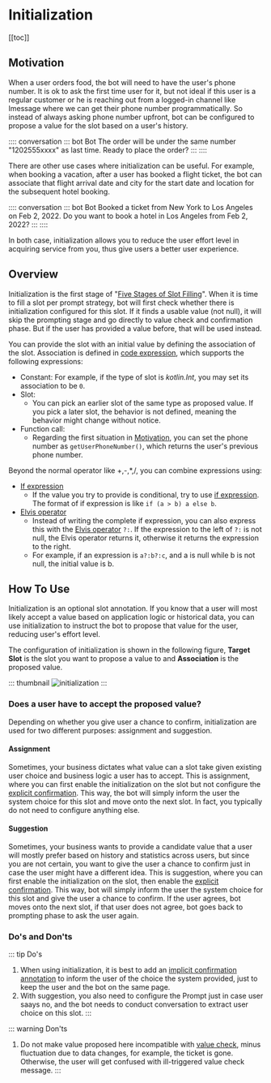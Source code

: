 # Initialization

[[toc]]

## Motivation

When a user orders food, the bot will need to have the user's phone number. It is ok to ask the first time user for it, but not ideal if this user is a regular customer or he is reaching out from a logged-in channel like Imessage where we can get their phone number programmatically. So instead of always asking phone number upfront, bot can be configured to propose a value for the slot based on a user's history. 

:::: conversation
::: bot Bot
The order will be under the same number "1202555xxxx" as last time. Ready to place the order?
:::
::::

There are other use cases where initialization can be useful. For example, when booking a vacation, after a user has booked a flight ticket, the bot can associate that flight arrival date and city for the start date and location for the subsequent hotel booking. 

:::: conversation
::: bot Bot
Booked a ticket from New York to Los Angeles on Feb 2, 2022. Do you want to book a hotel in Los Angeles from Feb 2, 2022?
:::
::::

In both case, initialization allows you to reduce the user effort level in acquiring service from you, thus give users a better user experience. 

## Overview
Initialization is the first stage of  "[Five Stages of Slot Filling](../../guide/slotfilling.md#five-stages-of-slot-filling)". When it is time to fill a slot per prompt strategy, bot will first check whether there is initialization configured for this slot. If it finds a usable value (not null), it will skip the prompting stage and go directly to value check and confirmation phase. But if the user has provided a value before, that will be used instead. 

You can provide the slot with an initial value by defining the association of the slot. Association is defined in [code expression](./kotlinexpression.md), which supports the following expressions:
- Constant: For example, if the type of slot is *kotlin.Int*, you may set its association to be `0`.
- Slot:
  - You can pick an earlier slot of the same type as proposed value. If you pick a later slot, the behavior is not defined, meaning the behavior might change without notice.
- Function call:
  - Regarding the first situation in [Motivation](#motivation), you can set the phone number as `getUserPhoneNumber()`, which returns the user's previous phone number.
  
Beyond the normal operator like +,-,*,/, you can combine expressions using:
- [If expression](./kotlinexpression.md#if-expression)
  - If the value you try to provide is conditional, try to use [if expression](https://kotlinlang.org/docs/control-flow.html). The format of if expression is like `if (a > b) a else b`.
- [Elvis operator](./kotlinexpression.md#elvis-operator)
  - Instead of writing the complete if expression, you can also express this with the [Elvis operator](https://kotlinlang.org/docs/null-safety.html#elvis-operator) `?:`. If the expression to the left of `?:` is not null, the Elvis operator returns it, otherwise it returns the expression to the right. 
  - For example, if an expression is `a?:b?:c`, and a is null while b is not null, the initial value is b.

## How To Use
Initialization is an optional slot annotation. If you know that a user will most likely accept a value based on application logic or historical data, you can use initialization to instruct the bot to propose that value for the user, reducing user's effort level.

The configuration of initialization is shown in the following figure, **Target Slot** is the slot you want to propose a value to and **Association** is the proposed value.

::: thumbnail
![initialization](/images/annotation/initialization/init.png)
:::

### Does a user have to accept the proposed value?
Depending on whether you give user a chance to confirm, initialization are used for two different purposes: assignment and suggestion. 
#### Assignment
Sometimes, your business dictates what value can a slot take given existing user choice and business logic a user has to accept. This is assignment, where you can first enable the initialization on the slot but not configure the [explicit confirmation](../annotations/confirmation.md#explicit). This way, the bot will simply inform the user the system choice for this slot and move onto the next slot. In fact, you typically do not need to configure anything else.

#### Suggestion
Sometimes, your business wants to provide a candidate value that a user will mostly prefer based on history and statistics across users, but since you are not certain, you want to give the user a chance to confirm just in case the user might have a different idea. This is suggestion, where you can first enable the initialization on the slot, then enable the [explicit confirmation](../annotations/confirmation.md#explicit). This way, bot will simply inform the user the system choice for this slot and give the user a chance to confirm. If the user agrees, bot moves onto the next slot, if that user does not agree, bot goes back to prompting phase to ask the user again.


### Do's and Don'ts
::: tip Do's
1. When using initialization, it is best to add an [implicit confirmation annotation](../annotations/confirmation.md) to inform the user of the choice the system provided, just to keep the user and the bot on the same page.
2. With suggestion, you also need to configure the Prompt just in case user saays no, and the bot needs to conduct conversation to extract user choice on this slot.
:::

::: warning Don'ts
1. Do not make value proposed here incompatible with [value check](../annotations/valuecheck.md), minus fluctuation due to data changes, for example, the ticket is gone. Otherwise, the user will get confused with ill-triggered value check message.
:::


